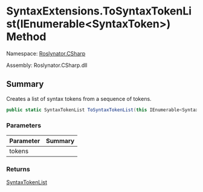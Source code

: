 # SyntaxExtensions\.ToSyntaxTokenList\(IEnumerable\<SyntaxToken>\) Method

Namespace: [Roslynator.CSharp](../../README.md)

Assembly: Roslynator\.CSharp\.dll

## Summary

Creates a list of syntax tokens from a sequence of tokens\.

```csharp
public static SyntaxTokenList ToSyntaxTokenList(this IEnumerable<SyntaxToken> tokens)
```

### Parameters

| Parameter | Summary |
| --------- | ------- |
| tokens | |

### Returns

[SyntaxTokenList](https://docs.microsoft.com/en-us/dotnet/api/microsoft.codeanalysis.syntaxtokenlist)



